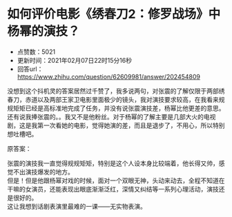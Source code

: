 # 如何评价电影《绣春刀2：修罗战场》中杨幂的演技？
- 点赞数：5021
- 更新时间：2021年02月07日22时15分16秒
- 回答url：https://www.zhihu.com/question/62609981/answer/202454809
<body>
 <p data-pid="KehXgOvl">没想到这个抖机灵的答案居然过千赞了，我多说两句，对张震的了解仅限于两部绣春刀，赤道以及两部王家卫电影里面极少的镜头，我对演技要求较高，在我看来规规矩矩已经是高标准地完成了任务，并没有说张震演技差，杨幂比他更差的意思。还有说我捧张震的。。我又不是他粉丝。对于杨幂的了解主要是几部大火的电视剧，这是我第一次看她的电影，觉得她演的差，而且是退步了，不用心，所以特别想吐槽吧。</p>
 <p data-pid="ScLwcraZ">原答案：</p>
 <p data-pid="4OaiOsyP">张震的演技我一直觉得规规矩矩，特别是这个人设本身比较端着，他长得又帅，感觉不出演技爆发的地方。<br>
  但是！但是他跟杨幂对戏的时候，面对一个双眼无神，头动来动去，全程不知道在干嘛的女演员，还能表现出眼底渐渐泛红，深情又纠结等一系列心理活动，演技还是很好的。<br>
  这让我想到话剧表演里最难的一课——无实物表演。</p>
</body>